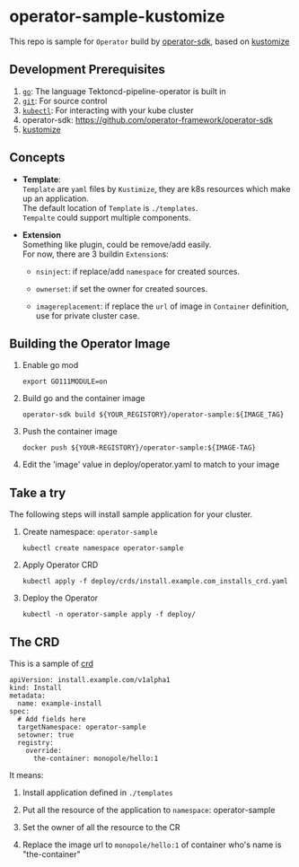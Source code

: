 # operator-sample-kustomize

This repo is sample for `Operator` build by [operator-sdk](https://github.com/operator-framework/operator-sdk), based on [kustomize](https://github.com/kubernetes-sigs/kustomize)


## Development Prerequisites
1. [`go`](https://golang.org/doc/install): The language Tektoncd-pipeline-operator is
   built in
2. [`git`](https://help.github.com/articles/set-up-git/): For source control
3. [`kubectl`](https://kubernetes.io/docs/tasks/tools/install-kubectl/): For
   interacting with your kube cluster
4. operator-sdk: https://github.com/operator-framework/operator-sdk
5. [kustomize](https://github.com/kubernetes-sigs/kustomize)
  
  
## Concepts
- **Template**:  
`Template` are `yaml` files by `Kustimize`, they are k8s resources which make up an application.  
The default location of `Template` is `./templates`.  
`Tempalte` could support multiple components.  

- **Extension**  
Something like plugin, could be remove/add easily.  
For now, there are 3 buildin `Extension`s:  
  - `nsinject`: if replace/add `namespace` for created sources.  

  - `ownerset`: if set the owner for created sources.  

  - `imagereplacement`: if replace the `url` of image in `Container` definition, use for private cluster case.

## Building the Operator Image
1. Enable go mod  

    `export GO111MODULE=on`
    
2. Build go and the container image  

    `operator-sdk build ${YOUR_REGISTORY}/operator-sample:${IMAGE_TAG}`
    
3. Push the container image  

    `docker push ${YOUR-REGISTORY}/operator-sample:${IMAGE-TAG}`
    
4. Edit the 'image' value in deploy/operator.yaml to match to your image 


## Take a try

The following steps will install sample application for your cluster.
1. Create namespace: `operator-sample`  

    `kubectl create namespace operator-sample`
    
2. Apply Operator CRD

    `kubectl apply -f deploy/crds/install.example.com_installs_crd.yaml`  
    
3. Deploy the Operator  

    `kubectl -n operator-sample apply -f deploy/`  

## The CRD
This is a sample of [crd](https://github.com/vincent-pli/operator-sample-kustomize/blob/master/deploy/crds/install.example.com_v1alpha1_install_cr.yaml)
```
apiVersion: install.example.com/v1alpha1
kind: Install
metadata:
  name: example-install
spec:
  # Add fields here
  targetNamespace: operator-sample
  setowner: true
  registry: 
    override:
      the-container: monopole/hello:1
```
It means:  
  1. Install application defined in `./templates`
  
  2. Put all the resource of the application to `namespace`: operator-sample
  
  3. Set the owner of all the resource to the CR
  
  4. Replace the image url to `monopole/hello:1` of container who's name is "the-container"
